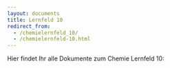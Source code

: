 ```yaml
---
layout: documents
title: Lernfeld 10
redirect_from:
  - /chemielernfeld_10/
  - /chemielernfeld-10.html
---
```

Hier findet Ihr alle Dokumente zum Chemie Lernfeld 10:

